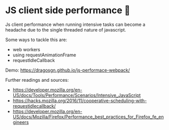 # JS client side performance 🚀
Js client performance when running intensive tasks can become a headache due to the single threaded nature of javascript.

Some ways to tackle this are:
- web workers
- using requestAnimationFrame
- requestIdleCallback


Demo: https://dragosgn.github.io/js-performace-webpack/




Further readings and sources:
- https://developer.mozilla.org/en-US/docs/Tools/Performance/Scenarios/Intensive_JavaScript
- https://hacks.mozilla.org/2016/11/cooperative-scheduling-with-requestidlecallback/
- https://developer.mozilla.org/en-US/docs/Mozilla/Firefox/Performance_best_practices_for_Firefox_fe_engineers
